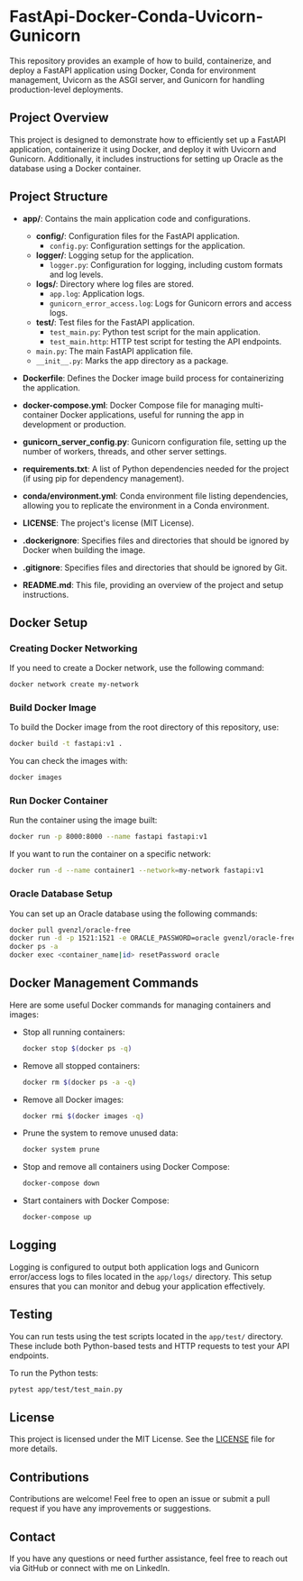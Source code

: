 # FastApi-Docker-Conda-Uvicorn-Gunicorn

This repository provides an example of how to build, containerize, and deploy a FastAPI application using Docker, Conda for environment management, Uvicorn as the ASGI server, and Gunicorn for handling production-level deployments.

## Project Overview

This project is designed to demonstrate how to efficiently set up a FastAPI application, containerize it using Docker, and deploy it with Uvicorn and Gunicorn. Additionally, it includes instructions for setting up Oracle as the database using a Docker container.

## Project Structure

- **app/**: Contains the main application code and configurations.
  - **config/**: Configuration files for the FastAPI application.
    - `config.py`: Configuration settings for the application.
  - **logger/**: Logging setup for the application.
    - `logger.py`: Configuration for logging, including custom formats and log levels.
  - **logs/**: Directory where log files are stored.
    - `app.log`: Application logs.
    - `gunicorn_error_access.log`: Logs for Gunicorn errors and access logs.
  - **test/**: Test files for the FastAPI application.
    - `test_main.py`: Python test script for the main application.
    - `test_main.http`: HTTP test script for testing the API endpoints.
  - `main.py`: The main FastAPI application file.
  - `__init__.py`: Marks the app directory as a package.

- **Dockerfile**: Defines the Docker image build process for containerizing the application.
- **docker-compose.yml**: Docker Compose file for managing multi-container Docker applications, useful for running the app in development or production.
- **gunicorn_server_config.py**: Gunicorn configuration file, setting up the number of workers, threads, and other server settings.
- **requirements.txt**: A list of Python dependencies needed for the project (if using pip for dependency management).
- **conda/environment.yml**: Conda environment file listing dependencies, allowing you to replicate the environment in a Conda environment.
- **LICENSE**: The project's license (MIT License).
- **.dockerignore**: Specifies files and directories that should be ignored by Docker when building the image.
- **.gitignore**: Specifies files and directories that should be ignored by Git.
- **README.md**: This file, providing an overview of the project and setup instructions.

## Docker Setup

### Creating Docker Networking

If you need to create a Docker network, use the following command:

```bash
docker network create my-network
```

### Build Docker Image

To build the Docker image from the root directory of this repository, use:

```bash
docker build -t fastapi:v1 .
```

You can check the images with:

```bash
docker images
```

### Run Docker Container

Run the container using the image built:

```bash
docker run -p 8000:8000 --name fastapi fastapi:v1
```

If you want to run the container on a specific network:

```bash
docker run -d --name container1 --network=my-network fastapi:v1
```

### Oracle Database Setup

You can set up an Oracle database using the following commands:

```bash
docker pull gvenzl/oracle-free
docker run -d -p 1521:1521 -e ORACLE_PASSWORD=oracle gvenzl/oracle-free
docker ps -a
docker exec <container_name|id> resetPassword oracle
```

## Docker Management Commands

Here are some useful Docker commands for managing containers and images:

- Stop all running containers:

  ```bash
  docker stop $(docker ps -q)
  ```

- Remove all stopped containers:

  ```bash
  docker rm $(docker ps -a -q)
  ```

- Remove all Docker images:

  ```bash
  docker rmi $(docker images -q)
  ```

- Prune the system to remove unused data:

  ```bash
  docker system prune
  ```

- Stop and remove all containers using Docker Compose:

  ```bash
  docker-compose down
  ```

- Start containers with Docker Compose:

  ```bash
  docker-compose up
  ```

## Logging

Logging is configured to output both application logs and Gunicorn error/access logs to files located in the `app/logs/` directory. This setup ensures that you can monitor and debug your application effectively.

## Testing

You can run tests using the test scripts located in the `app/test/` directory. These include both Python-based tests and HTTP requests to test your API endpoints.

To run the Python tests:

```bash
pytest app/test/test_main.py
```

## License

This project is licensed under the MIT License. See the [LICENSE](LICENSE) file for more details.

## Contributions

Contributions are welcome! Feel free to open an issue or submit a pull request if you have any improvements or suggestions.

## Contact

If you have any questions or need further assistance, feel free to reach out via GitHub or connect with me on LinkedIn.
